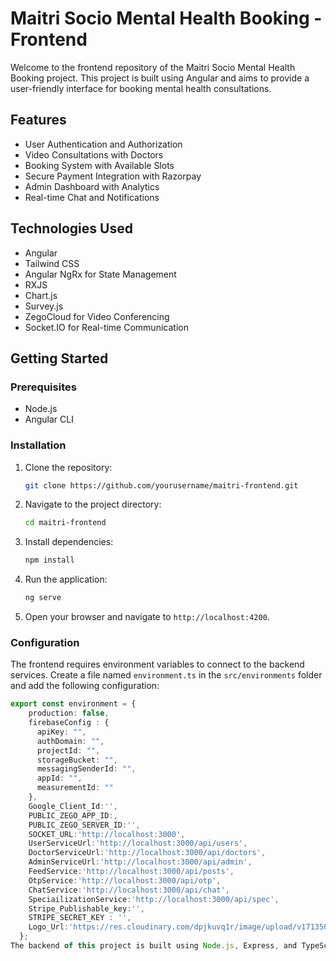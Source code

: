 # Maitri Socio Mental Health Booking - Frontend

Welcome to the frontend repository of the Maitri Socio Mental Health Booking project. This project is built using Angular and aims to provide a user-friendly interface for booking mental health consultations.

## Features

- User Authentication and Authorization
- Video Consultations with Doctors
- Booking System with Available Slots
- Secure Payment Integration with Razorpay
- Admin Dashboard with Analytics
- Real-time Chat and Notifications

## Technologies Used

- Angular
- Tailwind CSS
- Angular NgRx for State Management
- RXJS
- Chart.js
- Survey.js
- ZegoCloud for Video Conferencing
- Socket.IO for Real-time Communication

## Getting Started

### Prerequisites

- Node.js
- Angular CLI

### Installation

1. Clone the repository:
    ```sh
    git clone https://github.com/yourusername/maitri-frontend.git
    ```

2. Navigate to the project directory:
    ```sh
    cd maitri-frontend
    ```

3. Install dependencies:
    ```sh
    npm install
    ```

4. Run the application:
    ```sh
    ng serve
    ```

5. Open your browser and navigate to `http://localhost:4200`.

### Configuration

The frontend requires environment variables to connect to the backend services. Create a file named `environment.ts` in the `src/environments` folder and add the following configuration:

```typescript
export const environment = {
    production: false,
    firebaseConfig : {
      apiKey: "",
      authDomain: "",
      projectId: "",
      storageBucket: "",
      messagingSenderId: "",
      appId: "",
      measurementId: ""
    },
    Google_Client_Id:'',
    PUBLIC_ZEGO_APP_ID:,
    PUBLIC_ZEGO_SERVER_ID:'',
    SOCKET_URL:'http://localhost:3000',
    UserServiceUrl:'http://localhost:3000/api/users',
    DoctorServiceUrl:'http://localhost:3000/api/doctors',
    AdminServiceUrl:'http://localhost:3000/api/admin',
    FeedService:'http://localhost:3000/api/posts',
    OtpService:'http://localhost:3000/api/otp',
    ChatService:'http://localhost:3000/api/chat',
    SpeciailizationService:'http://localhost:3000/api/spec',
    Stripe_Publishable_key:'',
    STRIPE_SECRET_KEY : '',
    Logo_Url:'https://res.cloudinary.com/dpjkuvq1r/image/upload/v1713504711/Maitri-Project/pjk1dkhxnelixo9vtoiv.jpg'
  };
The backend of this project is built using Node.js, Express, and TypeScript. You can find the frontend repository [here]([https://github.com/yourusername/maitri-frontend](https://github.com/Krishnadas-N/Maitri-Socio-Doctor-Booking-Website-Backend-.git).

